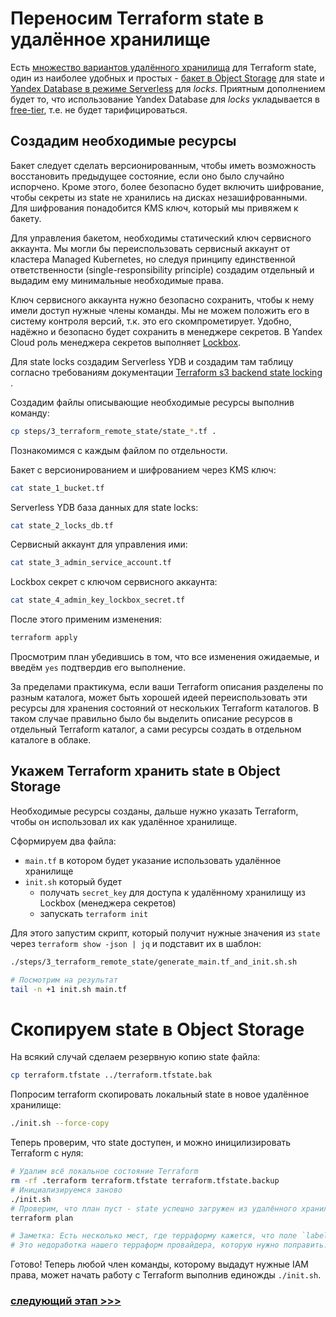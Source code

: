 # Переносим Terraform state в удалённое хранилище

Есть [множество вариантов удалённого хранилища](https://www.terraform.io/docs/language/settings/index.html) для
Terraform state, один из наиболее удобных и простых - [бакет в Object Storage](https://cloud.yandex.ru/services/storage)
для state и [Yandex Database в режиме Serverless](https://cloud.yandex.ru/services/ydb) для _locks_. Приятным
дополнением будет то, что использование Yandex Database для _locks_ укладывается
в [free-tier](https://cloud.yandex.ru/docs/billing/concepts/serverless-free-tier), т.е. не будет тарифицироваться.

## Создадим необходимые ресурсы

Бакет следует сделать версионированным, чтобы иметь возможность восстановить предыдущее состояние, если оно было
случайно испорчено. Кроме этого, более безопасно будет включить шифрование, чтобы секреты из state не хранились на
дисках незашифрованными. Для шифрования понадобится KMS ключ, который мы привяжем к бакету.

Для управления бакетом, необходимы статический ключ сервисного аккаунта. Мы могли бы переиспользовать сервисный аккаунт
от кластера Managed Kubernetes, но следуя принципу единственной ответственности (single-responsibility principle)
создадим отдельный и выдадим ему минимальные необходимые права.

Ключ сервисного аккаунта нужно безопасно сохранить, чтобы к нему имели доступ нужные члены команды. Мы не можем положить
его в систему контроля версий, т.к. это его скомпрометирует. Удобно, надёжно и безопасно будет сохранить в менеджере
секретов. В Yandex Cloud роль менеджера секретов выполняет [Lockbox](https://cloud.yandex.ru/services/lockbox).

Для state locks создадим Serverless YDB и создадим там таблицу согласно требованиям документации
[Terraform s3 backend state locking](https://www.terraform.io/docs/language/settings/backends/s3.html#dynamodb-state-locking)
.

Создадим файлы описывающие необходимые ресурсы выполнив команду:
```bash
cp steps/3_terraform_remote_state/state_*.tf .
```

Познакомимся с каждым файлом по отдельности.

Бакет с версионированием и шифрованием через KMS ключ:
```bash 
cat state_1_bucket.tf
```

Serverless YDB база данных для state locks: 
```bash 
cat state_2_locks_db.tf
```

Сервисный аккаунт для управления ими:
```bash 
cat state_3_admin_service_account.tf
```

Lockbox секрет с ключом сервисного аккаунта:
```bash 
cat state_4_admin_key_lockbox_secret.tf
```

После этого применим изменения:
```bash
terraform apply
```
Просмотрим план убедившись в том, что все изменения ожидаемые, и введём `yes` подтвердив его выполнение.

За пределами практикума, если ваши Terraform описания разделены по разным каталога, может быть хорошей идеей
переиспользовать эти ресурсы для хранения состояний от нескольких Terraform каталогов. В таком случае правильно было бы
выделить описание ресурсов в отдельный Terraform каталог, а сами ресурсы создать в отдельном каталоге в облаке.

## Укажем Terraform хранить state в Object Storage

Необходимые ресурсы созданы, дальше нужно указать Terraform, чтобы он использовал их как удалённое хранилище.

Сформируем два файла:
- `main.tf` в котором будет указание использовать удалённое хранилище
- `init.sh` который будет
    - получать `secret_key` для доступа к удалённому хранилищу из Lockbox (менеджера секретов)
    - запускать `terraform init`

Для этого запустим скрипт, который получит нужные значения из `state` через `terraform show -json | jq`
и подставит их в шаблон:
```bash
./steps/3_terraform_remote_state/generate_main.tf_and_init.sh.sh

# Посмотрим на результат
tail -n +1 init.sh main.tf
```

# Скопируем state в Object Storage

На всякий случай сделаем резервную копию state файла:
```bash
cp terraform.tfstate ../terraform.tfstate.bak
```

Попросим terraform скопировать локальный state в новое удалённое хранилище:
```bash
./init.sh --force-copy
```

Теперь проверим, что state доступен, и можно иницилизировать Terraform с нуля:
```bash
# Удалим всё локальное состояние Terraform
rm -rf .terraform terraform.tfstate terraform.tfstate.backup
# Инициализируемся заново
./init.sh 
# Проверим, что план пуст - state успешно загружен из удалённого хранилища
terraform plan

# Заметка: Есть несколько мест, где терраформу кажется, что поле `labels` поменялось с nil на {} (пустой объект) вне терраформа. 
# Это недоработка нашего терраформ провайдера, которую нужно поправить.
```

Готово!
Теперь любой член команды, которому выдадут нужные IAM права, может начать работу с Terraform выполнив
единожды `./init.sh`.

### [cледующий этап >>>](../4_build_and_push_container_images/README.md)

